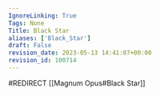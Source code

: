 ```yaml
---
IgnoreLinking: True
Tags: None
Title: Black Star
aliases: ['Black_Star']
draft: False
revision_date: 2023-05-13 14:41:07+00:00
revision_id: 100714
---
```


#REDIRECT [[Magnum Opus#Black Star]]